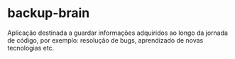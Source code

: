 # backup-brain
Aplicação destinada a guardar informações adquiridos ao longo da jornada de código, por exemplo: resolução de bugs, aprendizado de novas tecnologias etc.

